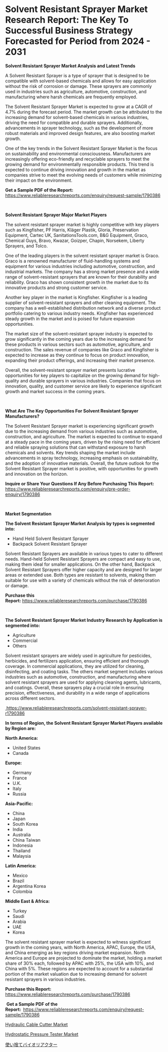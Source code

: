 <p><h1>Solvent Resistant Sprayer Market Research Report: The Key To Successful Business Strategy Forecasted for Period from 2024 - 2031</h1></p><p><strong>Solvent Resistant Sprayer Market Analysis and Latest Trends</strong></p>
<p><p>A Solvent Resistant Sprayer is a type of sprayer that is designed to be compatible with solvent-based chemicals and allows for easy application without the risk of corrosion or damage. These sprayers are commonly used in industries such as agriculture, automotive, construction, and manufacturing where harsh chemicals are frequently employed.</p><p>The Solvent Resistant Sprayer Market is expected to grow at a CAGR of 4.7% during the forecast period. The market growth can be attributed to the increasing demand for solvent-based chemicals in various industries, driving the need for compatible and durable sprayers. Additionally, advancements in sprayer technology, such as the development of more robust materials and improved design features, are also boosting market growth.</p><p>One of the key trends in the Solvent Resistant Sprayer Market is the focus on sustainability and environmental consciousness. Manufacturers are increasingly offering eco-friendly and recyclable sprayers to meet the growing demand for environmentally responsible products. This trend is expected to continue driving innovation and growth in the market as companies strive to meet the evolving needs of customers while minimizing their impact on the environment.</p></p>
<p><strong>Get a Sample PDF of the Report:&nbsp;</strong> <a href="https://www.reliableresearchreports.com/enquiry/request-sample/1790386">https://www.reliableresearchreports.com/enquiry/request-sample/1790386</a></p>
<p>&nbsp;</p>
<p><strong>Solvent Resistant Sprayer Major Market Players</strong></p>
<p><p>The solvent resistant sprayer market is highly competitive with key players such as Kingfisher, PF Harris, Kläger Plastik, Gloria, Preservation Equipment, Cartec UK, SanitationsTools.com, B&G Equipment, Graco, Chemical Guys, Bravo, Kwazar, Goizper, Chapin, Norsekem, Liberty Sprayers, and Tolco.</p><p>One of the leading players in the solvent resistant sprayer market is Graco. Graco is a renowned manufacturer of fluid-handling systems and equipment for various industries including automotive, construction, and industrial markets. The company has a strong market presence and a wide range of solvent-resistant sprayers that are known for their durability and reliability. Graco has shown consistent growth in the market due to its innovative products and strong customer service.</p><p>Another key player in the market is Kingfisher. Kingfisher is a leading supplier of solvent-resistant sprayers and other cleaning equipment. The company has a well-established distribution network and a diverse product portfolio catering to various industry needs. Kingfisher has experienced steady growth in the market and is poised for future expansion opportunities.</p><p>The market size of the solvent-resistant sprayer industry is expected to grow significantly in the coming years due to the increasing demand for these products in various sectors such as automotive, agriculture, and construction. The sales revenue of companies like Graco and Kingfisher is expected to increase as they continue to focus on product innovation, expanding their product offerings, and increasing their market presence.</p><p>Overall, the solvent-resistant sprayer market presents lucrative opportunities for key players to capitalize on the growing demand for high-quality and durable sprayers in various industries. Companies that focus on innovation, quality, and customer service are likely to experience significant growth and market success in the coming years.</p></p>
<p>&nbsp;</p>
<p><strong>What Are The Key Opportunities For Solvent Resistant Sprayer Manufacturers?</strong></p>
<p><p>The Solvent Resistant Sprayer market is experiencing significant growth due to the increasing demand from various industries such as automotive, construction, and agriculture. The market is expected to continue to expand at a steady pace in the coming years, driven by the rising need for efficient and reliable spraying solutions that can withstand exposure to harsh chemicals and solvents. Key trends shaping the market include advancements in spray technology, increasing emphasis on sustainability, and the adoption of innovative materials. Overall, the future outlook for the Solvent Resistant Sprayer market is positive, with opportunities for growth and innovation on the horizon.</p></p>
<p><strong>Inquire or Share Your Questions If Any Before Purchasing This Report:</strong> <a href="https://www.reliableresearchreports.com/enquiry/pre-order-enquiry/1790386">https://www.reliableresearchreports.com/enquiry/pre-order-enquiry/1790386</a></p>
<p>&nbsp;</p>
<p><strong>Market Segmentation</strong></p>
<p><strong>The Solvent Resistant Sprayer Market Analysis by types is segmented into:</strong></p>
<p><ul><li>Hand Held Solvent Resistant Sprayer</li><li>Backpack Solvent Resistant Sprayer</li></ul></p>
<p><p>Solvent Resistant Sprayers are available in various types to cater to different needs. Hand-held Solvent Resistant Sprayers are compact and easy to use, making them ideal for smaller applications. On the other hand, Backpack Solvent Resistant Sprayers offer higher capacity and are designed for larger areas or extended use. Both types are resistant to solvents, making them suitable for use with a variety of chemicals without the risk of deterioration or damage.</p></p>
<p><strong>Purchase this Report:&nbsp;</strong><a href="https://www.reliableresearchreports.com/purchase/1790386">https://www.reliableresearchreports.com/purchase/1790386</a></p>
<p>&nbsp;</p>
<p><strong>The Solvent Resistant Sprayer Market Industry Research by Application is segmented into:</strong></p>
<p><ul><li>Agriculture</li><li>Commercial</li><li>Others</li></ul></p>
<p><p>Solvent resistant sprayers are widely used in agriculture for pesticides, herbicides, and fertilizers application, ensuring efficient and thorough coverage. In commercial applications, they are utilized for cleaning, disinfecting, and coating tasks. The others market segment includes various industries such as automotive, construction, and manufacturing where solvent resistant sprayers are used for applying cleaning agents, lubricants, and coatings. Overall, these sprayers play a crucial role in ensuring precision, effectiveness, and durability in a wide range of applications across different sectors.</p></p>
<p><a href="https://www.reliableresearchreports.com/solvent-resistant-sprayer-r1790386">&nbsp;https://www.reliableresearchreports.com/solvent-resistant-sprayer-r1790386</a></p>
<p><strong>In terms of Region, the Solvent Resistant Sprayer Market Players available by Region are:</strong></p>
<p>
    <p> <strong> North America: </strong>
        <ul>
            <li>United States</li>
            <li>Canada</li>
        </ul>
        </p> 
    <p> <strong> Europe: </strong>
        <ul>
            <li>Germany</li>
            <li>France</li>
            <li>U.K.</li>
            <li>Italy</li>
            <li>Russia</li>
        </ul>
        </p> 
    <p> <strong> Asia-Pacific: </strong>
        <ul>
            <li>China</li>
            <li>Japan</li>
            <li>South Korea</li>
            <li>India</li>
            <li>Australia</li>
            <li>China Taiwan</li>
            <li>Indonesia</li>
            <li>Thailand</li>
            <li>Malaysia</li>
        </ul>
        </p> 
    <p> <strong> Latin America: </strong>
        <ul>
            <li>Mexico</li>
            <li>Brazil</li>
            <li>Argentina Korea</li>
            <li>Colombia</li>
        </ul>
        </p> 
    <p> <strong> Middle East & Africa: </strong>
        <ul>
            <li>Turkey</li>
            <li>Saudi</li>
            <li>Arabia</li>
            <li>UAE</li>
            <li>Korea</li>
        </ul>
    </p>
    </p>
<p><p>The solvent resistant sprayer market is expected to witness significant growth in the coming years, with North America, APAC, Europe, the USA, and China emerging as key regions driving market expansion. North America and Europe are projected to dominate the market, holding a market share of 30% each, followed by APAC with 25%, the USA with 10%, and China with 5%. These regions are expected to account for a substantial portion of the market valuation due to increasing demand for solvent resistant sprayers in various industries.</p></p>
<p><strong>Purchase this Report: </strong><a href="https://www.reliableresearchreports.com/purchase/1790386">https://www.reliableresearchreports.com/purchase/1790386</a></p>
<p>&nbsp;<strong>Get a Sample PDF of the Report:&nbsp;&nbsp;</strong><a href="https://www.reliableresearchreports.com/enquiry/request-sample/1790386">https://www.reliableresearchreports.com/enquiry/request-sample/1790386</a></p>
<p><strong></strong></p>
<p><p><a href="https://github.com/myacatherineblakecaczo9vcsw/Market-Research-Report-List-2/blob/main/hydraulic-cable-cutter-market.md">Hydraulic Cable Cutter Market</a></p><p><a href="https://github.com/okotobwrhuteie/Market-Research-Report-List-2/blob/main/hydrostatic-pressure-tester-market.md">Hydrostatic Pressure Tester Market</a></p><p><a href="https://github.com/SarahFahey88/Market-Research-Report-List-1/blob/main/814697332045.md">使い捨てバイオリアクター</a></p></p>